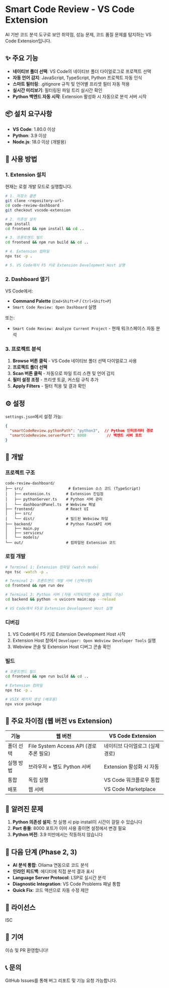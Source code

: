 # Smart Code Review - VS Code Extension

AI 기반 코드 분석 도구로 보안 취약점, 성능 문제, 코드 품질 문제를 탐지하는 VS Code Extension입니다.

## ✨ 주요 기능

- **네이티브 폴더 선택**: VS Code의 네이티브 폴더 다이얼로그로 프로젝트 선택
- **자동 언어 감지**: JavaScript, TypeScript, Python 프로젝트 자동 인식
- **스마트 필터링**: .gitignore 규칙 및 언어별 프리셋 필터 자동 적용
- **실시간 미리보기**: 필터링된 파일 트리 실시간 확인
- **Python 백엔드 자동 시작**: Extension 활성화 시 자동으로 분석 서버 시작

## 📦 설치 요구사항

- **VS Code**: 1.80.0 이상
- **Python**: 3.9 이상
- **Node.js**: 18.0 이상 (개발용)

## 🚀 사용 방법

### 1. Extension 설치

현재는 로컬 개발 모드로 실행합니다.

```bash
# 1. 저장소 클론
git clone <repository-url>
cd code-review-dashboard
git checkout vscode-extension

# 2. 의존성 설치
npm install
cd frontend && npm install && cd ..

# 3. 프론트엔드 빌드
cd frontend && npm run build && cd ..

# 4. Extension 컴파일
npx tsc -p .

# 5. VS Code에서 F5 키로 Extension Development Host 실행
```

### 2. Dashboard 열기

VS Code에서:
- **Command Palette** (`Cmd+Shift+P` / `Ctrl+Shift+P`)
- `Smart Code Review: Open Dashboard` 실행

또는:
- `Smart Code Review: Analyze Current Project` - 현재 워크스페이스 자동 분석

### 3. 프로젝트 분석

1. **Browse 버튼 클릭** - VS Code 네이티브 폴더 선택 다이얼로그 사용
2. **프로젝트 폴더 선택**
3. **Scan 버튼 클릭** - 자동으로 파일 트리 스캔 및 언어 감지
4. **필터 설정 조정** - 프리셋 토글, 커스텀 규칙 추가
5. **Apply Filters** - 필터 적용 및 결과 확인

## ⚙️ 설정

`settings.json`에서 설정 가능:

```json
{
  "smartCodeReview.pythonPath": "python3",  // Python 인터프리터 경로
  "smartCodeReview.serverPort": 8000         // 백엔드 서버 포트
}
```

## 🔧 개발

### 프로젝트 구조

```
code-review-dashboard/
├── src/                    # Extension 소스 코드 (TypeScript)
│   ├── extension.ts       # Extension 진입점
│   ├── pythonServer.ts    # Python 서버 관리
│   └── dashboardPanel.ts  # Webview 패널
├── frontend/              # React UI
│   ├── src/
│   └── dist/              # 빌드된 Webview 파일
├── backend/               # Python FastAPI 서버
│   ├── main.py
│   ├── services/
│   └── models/
└── out/                   # 컴파일된 Extension 코드
```

### 로컬 개발

```bash
# Terminal 1: Extension 컴파일 (watch mode)
npx tsc -watch -p .

# Terminal 2: 프론트엔드 개발 서버 (선택사항)
cd frontend && npm run dev

# Terminal 3: Python 서버 (자동 시작되지만 수동 실행도 가능)
cd backend && python -m uvicorn main:app --reload

# VS Code에서 F5로 Extension Development Host 실행
```

### 디버깅

1. VS Code에서 F5 키로 Extension Development Host 시작
2. Extension Host 창에서 `Developer: Open Webview Developer Tools` 실행
3. Webview 콘솔 및 Extension Host 디버그 콘솔 확인

### 빌드

```bash
# 프론트엔드 빌드
cd frontend && npm run build && cd ..

# Extension 컴파일
npx tsc -p .

# VSIX 패키지 생성 (배포용)
npx vsce package
```

## 📝 주요 차이점 (웹 버전 vs Extension)

| 기능 | 웹 버전 | VS Code Extension |
|------|---------|-------------------|
| 폴더 선택 | File System Access API (경로 추론 필요) | 네이티브 다이얼로그 (실제 경로) |
| 실행 방법 | 브라우저 + 별도 Python 서버 | Extension 활성화 시 자동 |
| 통합 | 독립 실행 | VS Code 워크플로우 통합 |
| 배포 | 웹 서버 | VS Code Marketplace |

## 🐛 알려진 문제

1. **Python 의존성 설치**: 첫 실행 시 pip install이 시간이 걸릴 수 있습니다
2. **Port 충돌**: 8000 포트가 이미 사용 중이면 설정에서 변경 필요
3. **Python 버전**: 3.9 미만에서는 작동하지 않습니다

## 🔮 다음 단계 (Phase 2, 3)

- **AI 분석 통합**: Ollama 연동으로 코드 분석
- **인라인 피드백**: 에디터에 직접 분석 결과 표시
- **Language Server Protocol**: LSP로 실시간 분석
- **Diagnostic Integration**: VS Code Problems 패널 통합
- **Quick Fix**: 코드 액션으로 자동 수정 제안

## 📄 라이선스

ISC

## 👥 기여

이슈 및 PR 환영합니다!

## 📞 문의

GitHub Issues를 통해 버그 리포트 및 기능 요청 가능합니다.
